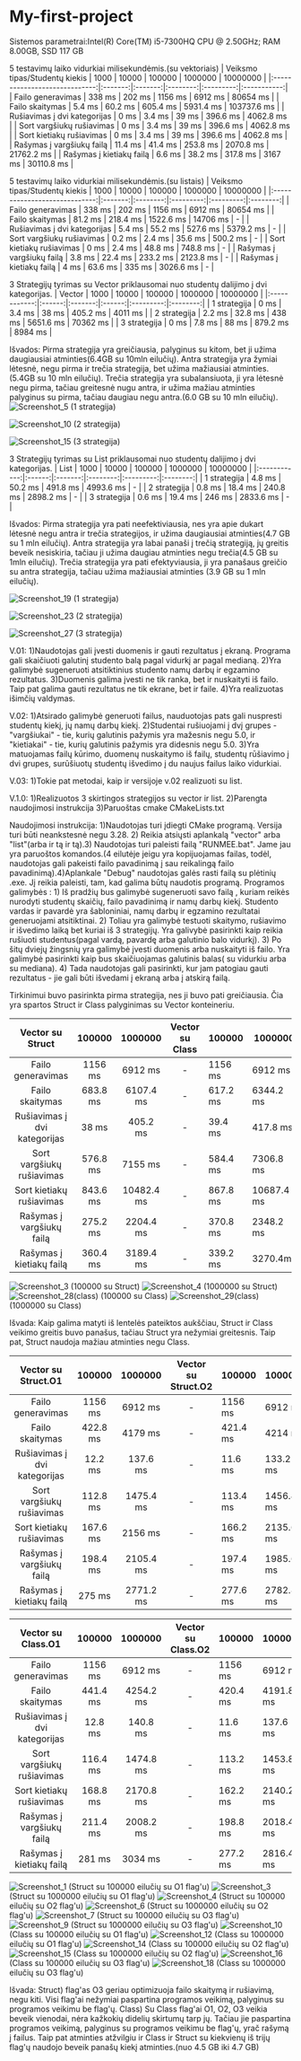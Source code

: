 # My-first-project
Sistemos parametrai:Intel(R) Core(TM) i5-7300HQ CPU @ 2.50GHz; RAM 8.00GB, SSD 117 GB

5 testavimų laiko vidurkiai milisekundėmis.(su vektoriais)
| Veiksmo tipas/Studentų kiekis |   1000  |  10000  |  100000  |  1000000  |   10000000  |
|:-----------------------------:|:-------:|:-------:|:--------:|:---------:|:-----------:|
| Failo generavimas             | 338 ms  | 202 ms  | 1156 ms  | 6912 ms   | 80654 ms    |
| Failo skaitymas               | 5.4 ms  | 60.2 ms | 605.4 ms | 5931.4 ms | 103737.6 ms |
| Rušiavimas į dvi kategorijas  | 0 ms    | 3.4 ms  | 39 ms    | 396.6 ms  | 4062.8 ms   |
| Sort vargšiukų rušiavimas     | 0 ms    | 3.4 ms  | 39 ms    | 396.6 ms  | 4062.8 ms   |
| Sort kietiakų rušiavimas      | 0 ms    | 3.4 ms  | 39 ms    | 396.6 ms  | 4062.8 ms   |
| Rašymas į vargšiukų failą     | 11.4 ms | 41.4 ms | 253.8 ms | 2070.8 ms | 21762.2 ms  |
| Rašymas į kietiakų failą      | 6.6 ms  | 38.2 ms | 317.8 ms | 3167 ms   | 30110.8 ms  |

5 testavimų laiko vidurkiai milisekundėmis.(su listais)
| Veiksmo tipas/Studentų kiekis |   1000  |   10000  |   100000  |  1000000  | 10000000 |
|:-----------------------------:|:-------:|:--------:|:---------:|:---------:|:--------:|
| Failo generavimas             | 338 ms  | 202 ms   | 1156 ms   | 6912 ms   | 80654 ms |
| Failo skaitymas               | 81.2 ms | 218.4 ms | 1522.6 ms | 14706 ms  | -        |
| Rušiavimas į dvi kategorijas  | 5.4 ms  | 55.2 ms  | 527.6 ms  | 5379.2 ms | -        |
| Sort vargšiukų rušiavimas     | 0.2 ms  | 2.4 ms   | 35.6 ms   | 500.2 ms  | -        |
| Sort kietiakų rušiavimas      | 0 ms    | 2.4 ms   | 48.8 ms   | 748.8 ms  | -        |
| Rašymas į vargšiukų failą     | 3.8 ms  | 22.4 ms  | 233.2 ms  | 2123.8 ms | -        |
| Rašymas į kietiakų failą      | 4 ms    | 63.6 ms  | 335 ms    | 3026.6 ms | -        |

3 Strategijų tyrimas su Vector priklausomai nuo studentų dalijimo į dvi kategorijas.
|    Vector    |  1000  |  10000  | 100000 |  1000000  | 10000000 |
|:------------:|:------:|:-------:|:------:|:---------:|:--------:|
| 1 strategija | 0 ms   | 3.4 ms  | 38 ms  | 405.2 ms  | 4011 ms  |
| 2 strategija | 2.2 ms | 32.8 ms | 438 ms | 5651.6 ms | 70362 ms |
| 3 strategija | 0 ms   | 7.8 ms  | 88 ms  | 879.2 ms  | 8984 ms  |

Išvados: Pirma strategija yra greičiausia, palyginus su kitom, bet ji užima daugiausiai atminties(6.4GB su 10mln eilučių).
         Antra strategija yra žymiai lėtesnė, negu pirma ir trečia strategija, bet užima mažiausiai atminties.(5.4GB su 10 mln eilučių).
         Trečia strategija yra subalansiuota, ji yra lėtesnė negu pirma, tačiau greitesnė nugu antra, ir užima mažiau atminties palyginus su pirma, tačiau daugiau negu antra.(6.0 GB su 10 mln eilučių).
![Screenshot_5](https://github.com/ArturAndiukajev/My-first-project/assets/144611797/a96235e9-c962-4540-ab95-04822a535b30) (1 strategija)

![Screenshot_10](https://github.com/ArturAndiukajev/My-first-project/assets/144611797/8236b4b5-e2df-47b5-811d-b25bcdc083b8) (2 strategija)

![Screenshot_15](https://github.com/ArturAndiukajev/My-first-project/assets/144611797/2d940b1b-a7c6-4458-a456-369d949ab515) (3 strategija)


3 Strategijų tyrimas su List priklausomai nuo studentų dalijimo į dvi kategorijas.
|     List     |  1000  |  10000  |  100000  |  1000000  | 10000000 |
|:------------:|:------:|:-------:|:--------:|:---------:|:--------:|
| 1 strategija | 4.8 ms | 50.2 ms | 491.8 ms | 4993.6 ms | -        |
| 2 strategija | 0.8 ms | 18.4 ms | 240.8 ms | 2898.2 ms | -        |
| 3 strategija | 0.6 ms | 19.4 ms | 246 ms   | 2833.6 ms | -        |

Išvados: Pirma strategija yra pati neefektiviausia, nes yra apie dukart lėtesnė negu antra ir trečia strategijos, ir užima daugiausiai atminties(4.7 GB su 1 mln eilučių).
         Antra strategija yra labai panaši į trečią strategiją, jų greitis beveik nesiskiria, tačiau ji užima daugiau atminties negu trečia(4.5 GB su 1mln eilučių).
         Trečia strategija yra pati efektyviausia, ji yra panašaus greičio su antra strategija, tačiau užima mažiausiai atminties (3.9 GB su 1 mln eilučių).

![Screenshot_19](https://github.com/ArturAndiukajev/My-first-project/assets/144611797/0c016500-6e02-4b78-a04c-ca1b47cb91a0) (1 strategija)

![Screenshot_23](https://github.com/ArturAndiukajev/My-first-project/assets/144611797/f6c765c0-81d1-4444-897a-4c1a81fb3311) (2 strategija)

![Screenshot_27](https://github.com/ArturAndiukajev/My-first-project/assets/144611797/3fea1c20-cc96-4cd7-8a4c-12c922d58d92) (3 strategija)

V.01:
1)Naudotojas gali įvesti duomenis ir gauti rezultatus į ekraną. Programa gali skaičiuoti galutinį studento balą pagal vidurkį ar pagal medianą.
2)Yra galimybė sugeneruoti atsitiktinius studento namų darbų ir egzamino rezultatus.
3)Duomenis galima įvesti ne tik ranka,  bet ir nuskaityti iš failo. Taip pat galima gauti rezultatus ne tik ekrane, bet ir faile.
4)Yra realizuotas išimčių valdymas.

V.02:
1)Atsirado galimybė generuoti failus, nauduotojas pats gali nuspresti studentų kiekį, jų namų darbų kiekį.
2)Studentai rušiuojami į dvį grupes - "vargšiukai" - tie, kurių galutinis pažymis yra mažesnis negu 5.0,  ir "kietiakai" - tie, kurių galutinis pažymis yra didesnis negu 5.0.
3)Yra matuojamas failų kūrimo, duomenų nuskaitymo iš failų, studentų rūšiavimo į dvi grupes, surūšiuotų studentų išvedimo į du naujus failus laiko vidurkiai.

V.03:
1)Tokie pat metodai, kaip ir versijoje v.02 realizuoti su list.

V.1.0:
1)Realizuotos 3 skirtingos strategijos su vector ir list.
2)Parengta naudojimosi instrukcija
3)Paruoštas cmake CMakeLists.txt 

Naudojimosi instrukcija: 1)Naudotojas turi įdiegti CMake programą. Versija turi būti neankstesnė negu 3.28. 2) Reikia atsiųsti aplankalą "vector" arba "list"(arba ir tą ir tą).3) Naudotojas turi paleisti failą "RUNMEE.bat". Jame jau yra paruoštos komandos.(4 eilutėje jeigu yra kopijuojamas failas, todėl, naudotojas gali pakeisti failo pavadinimą į sau reikalingą failo pavadinimą).4)Aplankale "Debug" naudotojas galės rasti failą su plėtinių .exe. Jį reikia paleisti, tam, kad galima būtų naudotis programą.
Programos galimybės : 1) Iš pradžių bus galimybė sugeneruoti savo failą , kuriam reikės nurodyti studentų skaičių, failo pavadinimą ir namų darbų kiekį. Studento vardas ir pavardė yra šabloniniai, namų darbų ir egzamino rezultatai generuojami atsitiktinai. 2) Toliau yra galimybė testuoti skaitymo, rušiavimo ir išvedimo laiką bet kuriai iš 3 strategijų. Yra galivybė pasirinkti kaip reikia rušiuoti studentus(pagal vardą, pavardę arba galutinio balo vidurkį). 3) Po šitų dviejų žingsnių yra galimybė įvesti duomenis arba nuskaityti iš failo. Yra galimybė pasirinkti kaip bus skaičiuojamas galutinis balas( su vidurkiu arba su mediana). 4) Tada naudotojas gali pasirinkti, kur jam patogiau gauti rezultatus - jie gali būti išvedami į ekraną arba į atskirą failą.

Tirkinimui buvo pasirinkta pirma strategija, nes ji buvo pati greičiausia. Čia yra spartos Struct ir Class palyginimas su Vector konteineriu.

|       Vector su Struct       |  100000  |   1000000  | Vector su Class | 100000   | 1000000    |
|:----------------------------:|:--------:|:----------:|:---------------:|----------|------------|
| Failo generavimas            | 1156 ms  | 6912 ms    | -               | 1156 ms  | 6912 ms    |
| Failo skaitymas              | 683.8 ms | 6107.4 ms  | -               | 617.2 ms | 6344.2 ms  |
| Rušiavimas į dvi kategorijas | 38 ms    | 405.2 ms   | -               | 39.4 ms  | 417.8 ms   |
| Sort vargšiukų rušiavimas    | 576.8 ms | 7155 ms    | -               | 584.4 ms | 7306.8 ms  |
| Sort kietiakų rušiavimas     | 843.6 ms | 10482.4 ms | -               | 867.8 ms | 10687.4 ms |
| Rašymas į vargšiukų failą    | 275.2 ms | 2204.4 ms  | -               | 370.8 ms | 2348.2 ms  |
| Rašymas į kietiakų failą     | 360.4 ms | 3189.4 ms  | -               | 339.2 ms | 3270.4ms   |

![Screenshot_3](https://github.com/ArturAndiukajev/MySecondProject/assets/144611797/c7840a9d-f138-4e4e-bafe-9b465cf8f641) (100000 su Struct)
![Screenshot_4](https://github.com/ArturAndiukajev/MySecondProject/assets/144611797/ee5376f9-2993-481d-a0e3-bd82b528954d) (1000000 su Struct)
![Screenshot_28(class)](https://github.com/ArturAndiukajev/MySecondProject/assets/144611797/8e264aad-e178-44c6-9915-7813f42dc1b8) (100000 su Class)
![Screenshot_29(class)](https://github.com/ArturAndiukajev/MySecondProject/assets/144611797/aca884d9-3c38-4a84-bf07-2c8f28765e1f) (1000000 su Class)

Išvada: Kaip galima matyti iš lentelės pateiktos aukščiau, Struct ir Class veikimo greitis buvo panašus, tačiau Struct yra nežymiai greitesnis. Taip pat, Struct naudoja mažiau atminties negu Class. 

|     Vector su Struct.O1      |  100000  |  1000000  | Vector su Struct.O2  | 100000   | 1000000    | Vector su Struct.O3  | 100000   | 1000000    |
|:----------------------------:|:--------:|:---------:|:--------------------:|----------|------------|:--------------------:|----------|------------|
| Failo generavimas            | 1156 ms  | 6912 ms   | -                    | 1156 ms  | 6912 ms    | -                    | 1156 ms  | 6912 ms    |
| Failo skaitymas              | 422.8 ms | 4179 ms   | -                    | 421.4 ms | 4214 ms    | -                    | 418 ms   | 4191.8 ms  |
| Rušiavimas į dvi kategorijas | 12.2 ms  | 137.6 ms  | -                    | 11.6 ms  | 133.2 ms   | -                    | 12.2 ms  | 132 ms     |
| Sort vargšiukų rušiavimas    | 112.8 ms | 1475.4 ms | -                    | 113.4 ms | 1456.4 ms  | -                    | 108.8 ms | 1426.8 ms  |
| Sort kietiakų rušiavimas     | 167.6 ms | 2156 ms   | -                    | 166.2 ms | 2135.6 ms  | -                    | 162 ms   | 2098.4 ms  |
| Rašymas į vargšiukų failą    | 198.4 ms | 2105.4 ms | -                    | 197.4 ms | 1985.6 ms  | -                    | 200.8 ms | 1984.2 ms  |
| Rašymas į kietiakų failą     | 275 ms   | 2771.2 ms | -                    | 277.6 ms | 2782.8 ms  | -                    | 272.2 ms | 2976.6 ms  |

|      Vector su Class.O1      |  100000  |  1000000  | Vector su Class.O2  | 100000   | 1000000    | Vector su Class.O3  | 100000   | 1000000   |
|:----------------------------:|:--------:|:---------:|:-------------------:|----------|------------|:-------------------:|----------|-----------|
| Failo generavimas            | 1156 ms  | 6912 ms   | -                   | 1156 ms  | 6912 ms    | -                   | 1156 ms  | 6912 ms   |
| Failo skaitymas              | 441.4 ms | 4254.2 ms | -                   | 420.4 ms | 4191.8 ms  | -                   | 419.2 ms | 4190.6 ms |
| Rušiavimas į dvi kategorijas | 12.8 ms  | 140.8 ms  | -                   | 11.6 ms  | 137.6 ms   | -                   | 11.8 ms  | 132.6 ms  |
| Sort vargšiukų rušiavimas    | 116.4 ms | 1474.8 ms | -                   | 113.2 ms | 1453.8 ms  | -                   | 109.4 ms | 1433.6 ms |
| Sort kietiakų rušiavimas     | 168.8 ms | 2170.8 ms | -                   | 162.2 ms | 2140.2 ms  | -                   | 159.8 ms | 2098.6 ms |
| Rašymas į vargšiukų failą    | 211.4 ms | 2008.2 ms | -                   | 198.8 ms | 2018.4 ms  | -                   | 199.4 ms | 1972.4 ms |
| Rašymas į kietiakų failą     | 281 ms   | 3034 ms   | -                   | 277.2 ms | 2816.4 ms  | -                   | 275.2 ms | 2842 ms   |

![Screenshot_1](https://github.com/ArturAndiukajev/MySecondProject/assets/144611797/7016a6e0-6669-4dfb-b67c-aaa010836404) (Struct su 100000 eilučių su O1 flag'u)
![Screenshot_3](https://github.com/ArturAndiukajev/MySecondProject/assets/144611797/0ae55f36-5613-4c43-8677-c43aebcdb1ca) (Struct su 1000000 eilučių su O1 flag'u)
![Screenshot_4](https://github.com/ArturAndiukajev/MySecondProject/assets/144611797/8f8d1b3c-638d-46e7-9f5f-17a67f925a17) (Struct su 100000 eilučių su O2 flag'u)
![Screenshot_6](https://github.com/ArturAndiukajev/MySecondProject/assets/144611797/4a184f18-553c-4484-811a-d129dd8ad307) (Struct su 1000000 eilučių su O2 flag'u)
![Screenshot_7](https://github.com/ArturAndiukajev/MySecondProject/assets/144611797/c908cfc4-87b9-4395-8255-5e3c84d4e1e8) (Struct su 100000 eilučių su O3 flag'u)
![Screenshot_9](https://github.com/ArturAndiukajev/MySecondProject/assets/144611797/4cb30201-e933-40c3-8cdf-fd3ac4dc4609) (Struct su 1000000 eilučių su O3 flag'u)
![Screenshot_10](https://github.com/ArturAndiukajev/MySecondProject/assets/144611797/acb9341e-19e8-42ee-82eb-fa860883da17) (Class su 100000 eilučių su O1 flag'u)
![Screenshot_12](https://github.com/ArturAndiukajev/MySecondProject/assets/144611797/b0429623-82a6-4031-8a43-dccf1991fc62) (Class su 1000000 eilučių su O1 flag'u)
![Screenshot_14](https://github.com/ArturAndiukajev/MySecondProject/assets/144611797/26f3c539-5d35-463f-bf63-c4b4cae1a072) (Class su 100000 eilučių su O2 flag'u)
![Screenshot_15](https://github.com/ArturAndiukajev/MySecondProject/assets/144611797/bfb045ed-0165-47fb-9597-d7ab868ab538) (Class su 1000000 eilučių su O2 flag'u)
![Screenshot_16](https://github.com/ArturAndiukajev/MySecondProject/assets/144611797/8e3f1c34-61d9-4275-a109-eeb8af880f01) (Class su 100000 eilučių su O3 flag'u)
![Screenshot_18](https://github.com/ArturAndiukajev/MySecondProject/assets/144611797/25591a42-55c0-4847-a64f-9f96cca4e359) (Class su 1000000 eilučių su O3 flag'u)
 


Išvada: Struct) flag'as O3 geriau optimizuoja failo skaitymą ir rušiavimą, negu kiti. Visi flag'ai nežymiai paspartina programos veikimą, palyginus su programos veikimu be flag'ų. Class) Su Class flag'ai O1, O2, O3 veikia beveik vienodai, nėra kažkokių didelių skirtumų tarp jų. Tačiau jie paspartina programos veikimą, palyginus su programos veikimu be flag'ų, yrač rašymą į failus. Taip pat atminties atžvilgiu ir Class ir Struct su kiekvienų iš trijų flag'ų naudojo beveik panašų kiekį atminties.(nuo 4.5 GB iki 4.7 GB)





